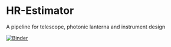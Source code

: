 # HR-Estimator
A pipeline for telescope, photonic lanterna and instrument design

[![Binder](https://mybinder.org/badge_logo.svg)](https://mybinder.org/v2/gh/Mcentenera/HR-Estimator/tree/main/HR-Estimator?urlpath=%2Fdoc%2Ftree%2FMARCOT-HREstimator.ipynb)
